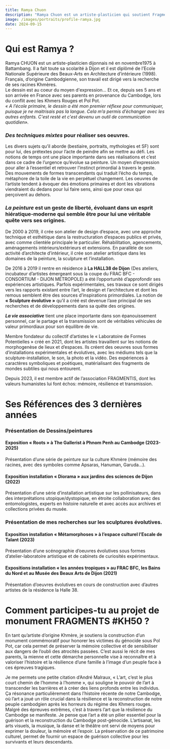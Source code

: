 ```yaml
---
title: Ramya Chuon
description: "Ramya Chuon est un artiste-plasticien qui soutient Fragmentis Vitae Asia depuis sa fondation. L’une de ses illustrations sera à retrouver sur le monument de commémoration. Découvrons son portrait à l'occasion de ce mois de septembre."
image: /images/portraits/profile-ramya.jpg
date: 2024-09-15
---
```


# Qui est Ramya ?

Ramya CHUON est un artiste-plasticien dijonnais né en novembre1975 à Battambang. 
Il a fait toute sa scolarité à Dijon et il est diplômé de l’Ecole Nationale Supérieure des Beaux-Arts en Architecture d’intérieure (1998). Français, d’origine Cambodgienne, son travail est dirigé vers la recherche de ses racines Khmères.<br>
Le dessin est au coeur du moyen d'expression... Et ce, depuis ses 5 ans et son arrivée en France avec ses parents en provenance du Cambodge, lors du conflit avec les Khmers Rouges et Pol Pot.<br>
*« A l’école primaire, le dessin a été mon premier réflexe pour communiquer, puisque je ne maitrisais pas la langue. Cela m’a permis d’échanger avec les autres enfants. C'est resté et c'est devenu un outil de communication quotidien».*<br>

### *Des techniques mixtes* pour réaliser ses oeuvres. 
Les divers sujets qu’il aborde (bestiaire, portraits, mythologies et SF) sont pour lui, des prétextes pour l’acte de peindre afin se mettre au défi.
Les notions de temps ont une place importante dans ses réalisations et c’est dans ce cadre de l’urgence qu’évolue sa peinture. Un moyen d’expression pour aller à l’essentiel et retrouver l’instinct primordial à travers le geste. Des mouvements de formes transcendants qui traduit l’écho du temps, métaphore de la toile de la vie en perpétuel changement.
Les oeuvres de l’artiste tendent à évoquer des émotions primaires et dont les vibrations viendraient du dedans pour lui faire sens, ainsi que pour ceux qui perçoivent au dehors.

### *La peinture* est un geste de liberté, évoluant dans un esprit hiératique-moderne qui semble être pour lui une véritable quête vers ses origines. 
De 2000 à 2019, il crée son atelier de design d’espace, avec une approche technique et esthétique dans la restructuration d’espaces publics et privés, avec comme clientèle principale le particulier. Réhabilitation, agencements, aménagements intérieurs/extérieurs et extensions.
En parallèle de son activité d’architecte d’intérieur, il crée son atelier artistique dans les domaines de la peinture, la sculpture et l’installation.

De 2016 à 2019 il rentre en résidence à **La HALL38 de Dijon** (Des ateliers, incubateur d’artistes émergeant sous la coupe du FRAC BFC - CONSORTIUM - DIJON METROPOLE) a été l’opportunité d’approfondir ses expériences artistiques. Parfois expérimentales, ses travaux ce sont dirigés vers les rapports existant entre l’art, le design et l’architecture et dont les remous semblent être des sources d’inspirations primordiales. La notion de **« Sculpture évolutive »** qu’il a créé est devenue l’axe principal de ses recherches et de développements dans sa quête des origines.

***La vie associative*** tient une place importante dans son épanouissement personnel, car le partage et la transmission sont de véritables véhicules de valeur primordiaux pour son équilibre de vie.

Membre fondateur du collectif d’artistes le « Laboratoire de Formes Potentielles » créé en 2021, dont les artistes travaillent sur les notions de morphogenèse de lieux et d’espaces. Ils créent des oeuvres sous formes d’installations expérimentales et évolutives, avec les médiums tels que la sculpture-installation, le son, la photo et la vidéo. 
Des expériences à caractères symboliques et poétiques, matérialisant des fragments de mondes subtiles qui nous entourent.

Depuis 2023, il est membre actif de l’association FRAGMENTIS, dont les valeurs humanistes lui font échos: mémoire, résilience et transmission. 


# Ses Références des 3 dernières années

### Présentation de Dessins/peintures

#### Exposition « Roots » à The Gallerist à Phnom Penh au Cambodge (2023-2025)
Présentation d’une série de peinture sur la culture Khmère (mémoire des racines, avec des symboles comme Apsaras, Hanuman, Garuda…). 

#### Exposition installation « Diorama » aux jardins des sciences de Dijon (2022)
Présentation d’une série d’installation artistique sur les pollinisateurs, dans des interprétations utopique/dystopique, en étroite collaboration avec des entomologistes, experts en histoire naturelle et avec accès aux archives et collections privées du musée. 

### Présentation de mes recherches sur les sculptures évolutives.

#### Exposition installation « Métamorphoses » à l’espace culturel l’Escale de Talant (2023)
Présentation d’une scénographie d’oeuvres évolutives sous formes d’atelier-laboratoire artistique et de cabinets de curiosités expérimentaux. 

#### Expositions installation « les années tropiques » au FRAC BFC, les Bains du Nord et au Musée des Beaux Arts de Dijon (2021)
Présentation d’oeuvres évolutives en cours de construction avec d’autres artistes de la résidence la Halle 38. 

# Comment participes-tu au projet de monument FRAGMENTS #KH50 ?
En tant qu’artiste d’origine Khmère, je soutiens la construction d’un monument commémoratif pour honorer les victimes du génocide sous Pol Pot, car cela permet de préserver la mémoire collective et de sensibiliser aux dangers de l’oubli des atrocités passées. 
C’est aussi le récit de mes parents, la mienne et cette démarche personnelle vise à reconnaître et à valoriser l’histoire et la résilience d’une famille à l’image d’un peuple face à ces épreuves tragiques.

Je me permets une petite citation d’André Malraux, « L’art, c’est le plus court chemin de l’homme à l’homme », qui souligne le pouvoir de l’art à transcender les barrières et à créer des liens profonds entre les individus. Ça résonance particulièrement dans l’histoire récente de notre Cambodge, où l’art a joué un rôle crucial dans la résilience et la reconstruction de notre peuple cambodgien après les horreurs du régime des Khmers rouges.
Malgré des épreuves extrêmes, c’est à travers l’art que la résilience du Cambodge se manifeste.
Je pense que l’art a été un pilier essentiel pour la guérison et la reconstruction du Cambodge post-génocide. L’artisanat, les arts visuels, la musique, la danse et le théâtre ont servi de moyens pour exprimer la douleur, la mémoire et l’espoir.
La préservation de ce patrimoine culturel, permet de fournir un espace de guérison collective pour les survivants et leurs descendants.
